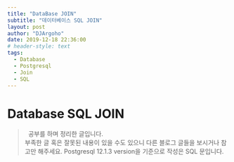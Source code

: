 ```yaml
---
title: "DataBase JOIN"
subtitle: "데이터베이스 SQL JOIN"
layout: post
author: "DJArgoho"
date: 2019-12-18 22:36:00
# header-style: text
tags:
  - Database
  - Postgresql
  - Join
  - SQL
---
```


<!-- 데이터가 없는 걸 공집합이라 표현한다.  -->
<!-- Insert, Update, Delete (데이터의 삽입 및 갱신)은 꼭 갱신을 해줘야 한다(commit, rollback 트랜잭션처리) -->

# Database SQL JOIN

> &nbsp;
> 공부를 하며 정리한 글입니다.  
> 부족한 글 혹은 잘못된 내용이 있을 수도 있으니 다른 블로그 글들을 보시거나 참고만 해주세요.
> Postgresql 12.1.3 version을 기준으로 작성은 SQL 문입니다. 
> &nbsp;

<!--샘플 DB 얻을 수 있는 곳 https://www.postgresqltutorial.com/wp-content/uploads/  2019/05에 있는 dvdrental 이용-->  

<!-- 
    INNER 조인 

    특정 컬럼을 기준으로 정확히 매칭된 집합을 출력한다. 
    컬럼과 컬럼간의 교집합을 기준으로 하나의 테이블을 생성한다. 

    문제1.
    대표적인게 한명의 고객은 여러건의 결제 내역을 가질 수 있다. 
    하나의 결제에는 반드시 고객을 가져야 한다. 
    
        select 4
        c.customer_id ,
        c.first_name ,
        c.last_name ,
        p.amount ,
        p.payment_date 
    from
        customer c 1
    inner join payment p on
        c.customer_id = p.customer_id 2
    where c.customer_id = 3 3 
    order by c.customer_id; 5


    --2에 해당하는 고객 아이디의 페이먼트에 모든 내역을 뽑고 고객의 정보와 스태프 정보를 꾸려낸다. 
 select
	c.customer_id ,
	c.first_name,
	c.last_name,
	p.payment_date,
	s.first_name stafffirst,
	s.last_name stafflast
from
	customer c
inner join payment p on
	c.customer_id = p.customer_id
inner join staff s on
	s.staff_id = p.staff_id
where c.customer_id = 2
-->